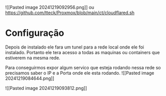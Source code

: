 
![[Pasted image 20241219092956.png]]
ou
https://github.com/tteck/Proxmox/blob/main/ct/cloudflared.sh
# Configuração
Depois de instalado ele fara um tunel para a rede local onde ele foi instalado.
Portanto ele tera acesso a todas as maquinas ou containers que estiverem na mesma rede.

Para conseguirmos expor algum servico que esteja rodando nessa rede so precisamos saber o IP e a Porta onde ele esta rodando.
![[Pasted image 20241219084644.png]]

![[Pasted image 20241219093812.png]]